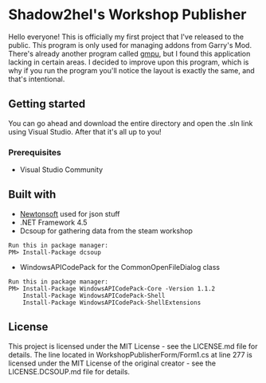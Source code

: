 # Shadow2hel's Workshop Publisher
Hello everyone! This is officially my first project that I've released to the public.
This program is only used for managing addons from Garry's Mod. There's already another program called [gmpu](https://sourceforge.net/projects/garrysmodpublishtool/), but I found this application lacking in certain areas. I decided to improve upon this program, which is why if you run the program you'll notice the layout is exactly the same, and that's intentional.

## Getting started
You can go ahead and download the entire directory and open the .sln link using Visual Studio.
After that it's all up to you!

### Prerequisites
* Visual Studio Community

## Built with
* [Newtonsoft](https://www.newtonsoft.com/json) used for json stuff
* .NET Framework 4.5
* Dcsoup for gathering data from the steam workshop
```
Run this in package manager:
PM> Install-Package dcsoup
```
* WindowsAPICodePack for the CommonOpenFileDialog class
```
Run this in package manager:
PM> Install-Package WindowsAPICodePack-Core -Version 1.1.2
    Install-Package WindowsAPICodePack-Shell
    Install-Package WindowsAPICodePack-ShellExtensions
``` 
## License
This project is licensed under the MIT License - see the LICENSE.md file for details.
The line located in WorkshopPublisherForm/Form1.cs at line 277 is licensed under the MIT License of the original creator - see the LICENSE.DCSOUP.md file for details.
